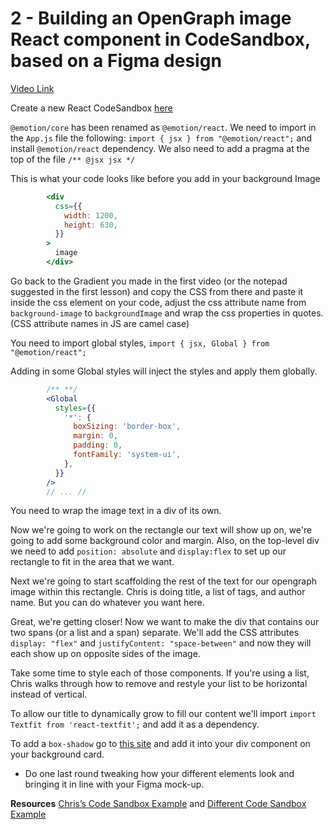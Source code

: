 # 2 - Building an OpenGraph image React component in CodeSandbox, based on a Figma design

[Video Link](https://egghead.io/lessons/react-building-an-opengraph-image-react-component-in-codesandbox-based-on-a-figma-design)

<TimeStamp start="0:05" end="0:10">

Create a new React CodeSandbox [here](https://codesandbox.io/s)

</TimeStamp>

<TimeStamp start="0:35" end="0:50">

`@emotion/core` has been renamed as `@emotion/react`. We need to import in the `App.js` file the following: `import { jsx } from "@emotion/react";` and install `@emotion/react` dependency. We also need to add a pragma at the top of the file `/** @jsx jsx */`

</TimeStamp>

<TimeStamp start="1:33" end="1:44">

This is what your code looks like before you add in your background Image

``` jsx
        <div
          css={{
            width: 1200,
            height: 630,
          }}
        >
          image
        </div>
```

</TimeStamp>

<TimeStamp start="1:48" end="2:05">

Go back to the Gradient you made in the first video (or the notepad suggested in the first lesson) and copy the CSS from there and paste it inside the css element on your code, adjust the css attribute name from `background-image` to `backgroundImage` and wrap the css properties in quotes. (CSS attribute names in JS are camel case)

</TimeStamp>

<TimeStamp start="2:16" end="2:20">

You need to import global styles, `import { jsx, Global } from "@emotion/react";`

</TimeStamp>

<TimeStamp start="2:36" end="2:50">

Adding in some Global styles will inject the styles and apply them globally.

```jsx
        /** **/
        <Global
          styles={{
            '*': {
              boxSizing: 'border-box',
              margin: 0,
              padding: 0,
              fontFamily: 'system-ui',
            },
          }}
        />
        // ... //
```

</TimeStamp>

<TimeStamp start="2:51" end="2:56">

You need to wrap the image text in a div of its own.

</TimeStamp>

<TimeStamp start="2:57" end="3:46">

Now we're going to work on the rectangle our text will show up on, we're going to add some background color and margin. Also, on the top-level div we need to add `position: absolute` and `display:flex`  to set up our rectangle to fit in the area that we want.

</TimeStamp>

<TimeStamp start="4:07" end="4:20">

Next we're going to start scaffolding the rest of the text for our opengraph image within this rectangle. Chris is doing title, a list of tags, and author name. But you can do whatever you want here. 

</TimeStamp>

<TimeStamp start="4:40" end="5:30">

Great, we're getting closer! Now we want to make the div that contains our two spans (or a list and a span) separate. We'll add the CSS attributes `display: "flex"` and `justifyContent: "space-between"` and now they will each show up on opposite sides of the image.

</TimeStamp>

<TimeStamp start="5:32" end="5:45">

Take some time to style each of those components. If you're using a list, Chris walks through how to remove and restyle your list to be horizontal instead of vertical.

</TimeStamp>

<TimeStamp start="9:46" end="9:53">

To allow our title to dynamically grow to fill our content we'll import `import Textfit from 'react-textfit';` and add it as a dependency. 

</TimeStamp>

<TimeStamp start="11:46" end="12:03">

To add a `box-shadow` go to [this site](https://shadows.brumm.af/) and add it into your div component on your background card. 

</TimeStamp>

<TimeStamp start="12:05" end="12:15">

- Do one last round tweaking how your different elements look and bringing it in line with your Figma mock-up.

</TimeStamp>

<TimeStamp start="12:16" end="12:30">

**Resources** [Chris&rsquo;s Code Sandbox Example](https://codesandbox.io/s/building-an-opengraph-image-generation-api-with-cloudinary-netlify-functions-and-react-zjf2b?from-embed)
and [Different Code Sandbox Example](https://codesandbox.io/s/happy-mendel-uiesy?file=/src/App.js)

</TimeStamp>
